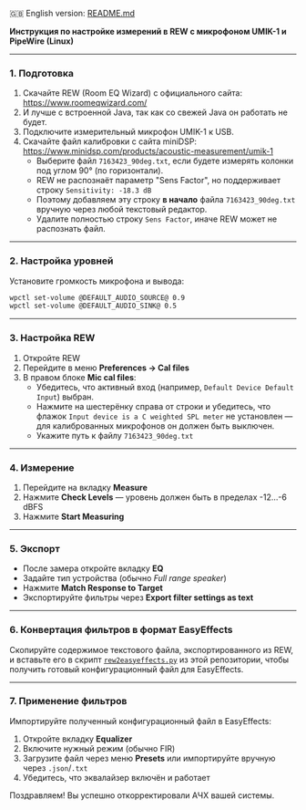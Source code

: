 🇬🇧 English version: [README.md](https://github.com/NTMan/calibrate-room-rew/blob/main/README.md)

**Инструкция по настройке измерений в REW с микрофоном UMIK-1 и PipeWire (Linux)**

---

### 1. Подготовка

1. Скачайте REW (Room EQ Wizard) с официального сайта: https://www.roomeqwizard.com/
2. И лучше с встроенной Java, так как со свежей Java он работать не будет.
3. Подключите измерительный микрофон UMIK-1 к USB.
4. Скачайте файл калибровки с сайта miniDSP: https://www.minidsp.com/products/acoustic-measurement/umik-1
   - Выберите файл `7163423_90deg.txt`, если будете измерять колонки под углом 90° (по горизонтали).
   - REW не распознаёт параметр "Sens Factor", но поддерживает строку `Sensitivity: -18.3 dB`
   - Поэтому добавляем эту строку **в начало** файла `7163423_90deg.txt` вручную через любой текстовый редактор.
   - Удалите полностью строку `Sens Factor`, иначе REW может не распознать файл.

---

### 2. Настройка уровней

Установите громкость микрофона и вывода:
```bash
wpctl set-volume @DEFAULT_AUDIO_SOURCE@ 0.9
wpctl set-volume @DEFAULT_AUDIO_SINK@ 0.5
```

---

### 3. Настройка REW

1. Откройте REW
2. Перейдите в меню **Preferences → Cal files**
3. В правом блоке **Mic cal files**:
   - Убедитесь, что активный вход (например, `Default Device Default Input`) выбран.
   - Нажмите на шестерёнку справа от строки и убедитесь, что флажок `Input device is a C weighted SPL meter` не установлен — для калиброванных микрофонов он должен быть выключен.
   - Укажите путь к файлу `7163423_90deg.txt`

---

### 4. Измерение

1. Перейдите на вкладку **Measure**
2. Нажмите **Check Levels** — уровень должен быть в пределах -12…-6 dBFS
3. Нажмите **Start Measuring**

---

### 5. Экспорт

- После замера откройте вкладку **EQ**
- Задайте тип устройства (обычно *Full range speaker*)
- Нажмите **Match Response to Target**
- Экспортируйте фильтры через **Export filter settings as text**

---

### 6. Конвертация фильтров в формат EasyEffects

Скопируйте содержимое текстового файла, экспортированного из REW, и вставьте его в скрипт [`rew2easyeffects.py`](https://github.com/NTMan/calibrate-room-rew/blob/main/rew2easyeffects.py) из этой репозитории, чтобы получить готовый конфигурационный файл для EasyEffects.

---

### 7. Применение фильтров

Импортируйте полученный конфигурационный файл в EasyEffects:
1. Откройте вкладку **Equalizer**
2. Включите нужный режим (обычно FIR)
3. Загрузите файл через меню **Presets** или импортируйте вручную через `.json`/`.txt`
4. Убедитесь, что эквалайзер включён и работает

Поздравляем! Вы успешно откорректировали АЧХ вашей системы.
